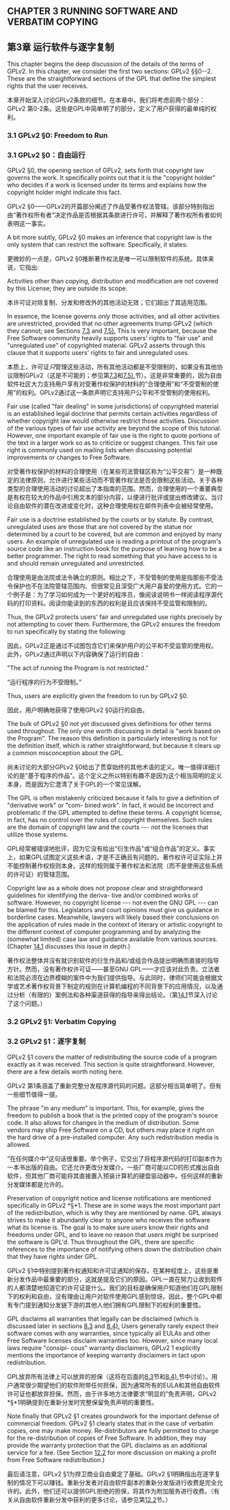 

## CHAPTER 3 RUNNING SOFTWARE AND VERBATIM COPYING

## 第3章 运行软件与逐字复制

This chapter begins the deep discussion of the details of the terms of GPLv2. In this chapter, we consider the first two sections: GPLv2 §§0--2. These are the straightforward sections of the GPL that define
the simplest rights that the user receives.

本章开始深入讨论GPLv2条款的细节。在本章中，我们将考虑前两个部分：GPLv2 第0-2条。这些是GPL中简单明了的部分，定义了用户获得的最单纯的权利。

### 3.1 GPLv2 §0: Freedom to Run

### 3.1 GPLv2 §0：自由运行

GPLv2 §0, the opening section of GPLv2, sets forth that copyright law governs the work. It specifically points out that it is the "copyright holder" who decides if a work is licensed under its terms and explains how the copyright holder might indicate this fact.

GPLv2 §0——GPLv2的开篇部分阐述了作品受著作权法管辖。该部分特别指出由“著作权所有者”决定作品是否根据其条款进行许可，并解释了著作权所有者如何表明这一事实。

A bit more subtly, GPLv2 §0 makes an inference that copyright law is the only system that can restrict the software. Specifically, it states:

更微妙的一点是，GPLv2 §0推断著作权法是唯一可以限制软件的系统。具体来说，它指出:

Activities other than copying, distribution and modification are not covered by this License; they are outside its scope.

本许可证对除复制、分发和修改外的其他活动无效；它们超出了其适用范围。

In essence, the license governs *only* those activities, and all other activities are unrestricted, provided that no other agreements trump GPLv2 (which they cannot; see Sections [7.3](#gplv2-6-gpl-my-one-and-only) and [7.5).](#gplv2-7-give-software-liberty-or-give-it-death) This is very important, because the Free Software community heavily supports users' rights to "fair use" and "unregulated use" of copyrighted material. GPLv2 asserts through this clause that it supports users' rights to fair and unregulated uses.

本质上，许可证*只*管理这些活动，所有其他活动都是不受限制的，如果没有其他协议限制GPLv2（这是不可能的；参见第[7.3](#gplv2-6-gpl-my-one-and-only)和[7.5).](#gplv2-7-give-software-liberty-or-give-it-death)节）。这是非常重要的，因为自由软件社区大力支持用户享有对受著作权保护的材料的“合理使用”和“不受管制的使用”的权利。GPLv2通过这一条款声明它支持用户公平和不受管制的使用权利。

Fair use (called "fair dealing" in some jurisdictions) of copyrighted material is an established legal doctrine that permits certain activities regardless of whether copyright law would otherwise restrict those activities. Discussion of the various types of fair use activity are beyond the scope of this tutorial. However, one important example of fair use is the right to quote portions of the text in a larger work so as to criticize or suggest changes. This fair use right is commonly used on mailing lists when discussing potential improvements or changes to Free Software.

对受著作权保护的材料的合理使用（在某些司法管辖区称为“公平交易”）是一种既定的法律原则，允许进行某些活动而不管著作权法是否会限制这些活动。关于各种类型的合理使用活动的讨论超出了本指南的范围。然而，合理使用的一个重要典型是有权在较大的作品中引用文本的部分内容，以便进行批评或提出修改建议。当讨论自由软件的潜在改进或变化时，这种合理使用权在邮件列表中会被经常使用。

Fair use is a doctrine established by the courts or by statute. By contrast, unregulated uses are those that are not covered by the statue nor determined by a court to be covered, but are common and enjoyed by many users. An example of unregulated use is reading a printout of the program's source code like an instruction book for the purpose of learning how to be a better programmer. The right to read something that you have access to is and should remain unregulated and unrestricted.

合理使用是由法院或法令确立的原则。相比之下，不受管制的使用是指那些不受法令保护也不在法院管辖范围内、但很常见且深受广大用户喜爱的使用方式。它的一个例子是：为了学习如何成为一个更好的程序员，像阅读说明书一样阅读程序源代码的打印资料。阅读你能读到的东西的权利是且应该保持不受监管和限制的。

Thus, the GPLv2 protects users' fair and unregulated use rights precisely by not attempting to cover them. Furthermore, the GPLv2 ensures the freedom to run specifically by stating the following:

因此，GPLv2正是通过不试图包含它们来保护用户的公平和不受监管的使用权。此外，GPLv2通过声明以下内容确保了运行的自由：

"The act of running the Program is not restricted."

“运行程序的行为不受限制。”

Thus, users are explicitly given the freedom to run by GPLv2 §0.

因此，用户明确地获得了使用GPLv2 §0运行的自由。

The bulk of GPLv2 §0 not yet discussed gives definitions for other terms used throughout. The only one worth discussing in detail is "work based on the Program". The reason this definition is particularly interesting is not for the definition itself, which is rather straightforward, but because it clears up a common misconception about the GPL.

尚未讨论的大部分GPLv2 §0给出了贯穿始终的其他术语的定义。唯一值得详细讨论的是“基于程序的作品”。这个定义之所以特别有趣不是因为这个相当简明的定义本身，而是因为它澄清了关于GPL的一个常见误解。

The GPL is often mistakenly criticized because it fails to give a definition of "derivative work" or "com- bined work". In fact, it would be incorrect and problematic if the GPL attempted to define these terms. A copyright license, in fact, has no control over the rules of copyright themselves. Such rules are the domain of copyright law and the courts --- not the licenses that utilize those systems.

GPL经常被错误地批评，因为它没有给出“衍生作品”或“组合作品”的定义。事实上，如果GPL试图定义这些术语，才是不正确且有问题的。著作权许可证实际上并不能控制著作权规则本身。这样的规则属于著作权法和法院（而不是使用这些系统的许可证）的管辖范围。

Copyright law as a whole does not propose clear and straightforward guidelines for identifying the deriva- tive and/or combined works of software. However, no copyright license --- not even the GNU GPL --- can be blamed for this. Legislators and court opinions must give us guidance in borderline cases. Meanwhile, lawyers will likely based their conclusions on the application of rules made in the context of literary or artistic copyright to the different context of computer programming and by analyzing the (somewhat limited) case law and guidance available from various sources. (Chapter [14.1](#evaluate-license-applicability) discusses this issue in depth.)

著作权法整体并没有就识别软件的衍生作品和/或组合作品提出明确而直接的指导方针。然而，没有著作权许可证——甚至GNU GPL——才应该对此负责。立法者和法院必须在边界模糊的案件中为我们提供指导。与此同时，律师们可能会根据文学或艺术著作权背景下制定的规则在计算机编程的不同背景下的应用情况，以及通过分析（有限的）案例法和各种渠道获得的指导来得出结论。（第[14.1](#evaluate-license-applicability)节深入讨论了这个问题。）

### 3.2 GPLv2 §1: Verbatim Copying

### 3.2 GPLv2 §1：逐字复制

GPLv2 §1 covers the matter of redistributing the source code of a program exactly as it was received. This section is quite straightforward. However, there are a few details worth noting here.

GPLv2 第1条涵盖了重新完整分发程序源代码的问题。这部分相当简单明了。但有一些细节值得一提。

The phrase "in any medium" is important. This, for example, gives the freedom to publish a book that is the printed copy of the program's source code. It also allows for changes in the medium of distribution. Some vendors may ship Free Software on a CD, but others may place it right on the hard drive of a pre-installed computer. Any such redistribution media is allowed.

“在任何媒介中”这句话很重要。举个例子，它交出了将程序源代码的打印副本作为一本书出版的自由。它还允许更改分发媒介。一些厂商可能以CD的形式推出自由软件，但其他厂商可能将其直接置入预装计算机的硬盘驱动器中。任何这样的重新分发媒体都是允许的。

Preservation of copyright notice and license notifications are mentioned specifically in GPLv2 *§*1. These are in some ways the most important part of the redistribution, which is why they are mentioned by name. GPL always strives to make it abundantly clear to anyone who receives the software what its license is. The goal is to make sure users know their rights and freedoms under GPL, and to leave no reason that users might be surprised the software is GPL'd. Thus throughout the GPL, there are specific references to the importance of notifying others down the distribution chain that they have rights under GPL.

GPLv2 §1中特别提到著作权通知和许可证通知的保存。在某种程度上，这些是重新分发作品中最重要的部分，这就是提及它们的原因。GPL一直在努力让收到软件的人都清楚地知道它的许可证是什么。我们的目标是确保用户知道他们在GPL限制下的权利和自由，没有理由让用户对软件使用GPL感到惊讶。因此，整个GPL中都有专门提到通知分发链下游的其他人他们拥有GPL限制下的权利的重要性。

GPL disclaims all warranties that legally can be disclaimed (which is discussed later in sections [8.3](#gplv2-11-no-warranty) and [8.4).](#gplv2-12-limitation-of-liability) Users generally rarely expect their software comes with any warranties, since typically all EULAs and other Free Software licenses disclaim warranties too. However, since many local laws require "consipi- cous" warranty disclaimers, GPLv2 1 explicitly mentions the importance of keeping warranty disclaimers in tact upon redistribution.

GPL放弃所有法律上可以放弃的担保（这将在后面的[8.3](#gplv2-11-no-warranty)节和[8.4).](#gplv2-12-limitation-of-liability)节中讨论）。用户通常很少期望他们的软件附带任何担保，因为通常所有的EULA和其他自由软件许可证也都放弃担保。然而，由于许多地方法律要求“明显的”免责声明，GPLv2 *§*1明确提到在重新分发时完整保留免责声明的重要性。

Note finally that GPLv2 §1 creates groundwork for the important defense of commercial freedom. GPLv2 §1 clearly states that in the case of verbatim copies, one may make money. Re-distributors are fully permitted to charge for the re-distribution of copies of Free Software. In addition, they may provide the warranty protection that the GPL disclaims as an additional service for a fee. (See Section [12.2](#business-models) for more discussion on making a profit from Free Software redistribution.)

最后请注意，GPLv2 §1为捍卫商业自由奠定了基础。GPLv2 §1明确指出在逐字复制的情况下可以赚钱。重新分发者对自由软件副本的重新分发版进行收费是完全允许的。此外，他们还可以提供GPL拒绝的担保，将其作为附加服务进行收费。（有关从自由软件重新分发中获利的更多讨论，请参见第[12.2](#business-models)节。）
